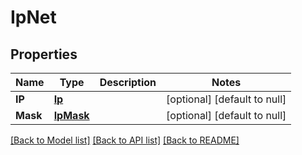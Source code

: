 # IpNet

## Properties
Name | Type | Description | Notes
------------ | ------------- | ------------- | -------------
**IP** | [**Ip**](IP.md) |  | [optional] [default to null]
**Mask** | [**IpMask**](IPMask.md) |  | [optional] [default to null]

[[Back to Model list]](../README.md#documentation-for-models) [[Back to API list]](../README.md#documentation-for-api-endpoints) [[Back to README]](../README.md)


